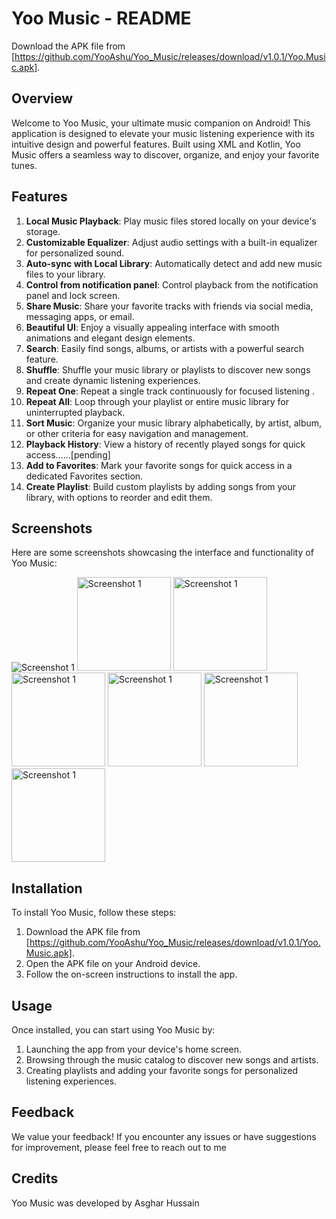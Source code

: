 # Yoo Music - README

 Download the APK file from [https://github.com/YooAshu/Yoo_Music/releases/download/v1.0.1/Yoo.Music.apk].

## Overview
Welcome to Yoo Music, your ultimate music companion on Android! This application is designed to elevate your music listening experience with its intuitive design and powerful features. Built using XML and Kotlin, Yoo Music offers a seamless way to discover, organize, and enjoy your favorite tunes.

## Features
1. **Local Music Playback**: Play music files stored locally on your device's storage.
2. **Customizable Equalizer**: Adjust audio settings with a built-in equalizer for personalized sound.
3. **Auto-sync with Local Library**: Automatically detect and add new music files to your library.
4. **Control from notification panel**: Control playback from the notification panel and lock screen.
5. **Share Music**: Share your favorite tracks with friends via social media, messaging apps, or email.
6. **Beautiful UI**: Enjoy a visually appealing interface with smooth animations and elegant design elements.
7. **Search**: Easily find songs, albums, or artists with a powerful search feature.
8. **Shuffle**: Shuffle your music library or playlists to discover new songs and create dynamic listening experiences.
9. **Repeat One**: Repeat a single track continuously for focused listening .
10. **Repeat All**: Loop through your playlist or entire music library for uninterrupted playback.
11. **Sort Music**: Organize your music library alphabetically, by artist, album, or other criteria for easy navigation and management.
12. **Playback History**: View a history of recently played songs for quick access......[pending]
13. **Add to Favorites**: Mark your favorite songs for quick access in a dedicated Favorites section.
14. **Create Playlist**: Build custom playlists by adding songs from your library, with options to reorder and edit them.



## Screenshots
Here are some screenshots showcasing the interface and functionality of Yoo Music:

 ![Screenshot 1](https://github.com/user-attachments/assets/4da7a7b9-e6df-4524-8bb3-65bd8297be89)
 <img src="https://github.com/YooAshu/Yoo_Music/assets/95643200/ef15270e-911b-4b20-9e0f-bbe7111eeab3" alt="Screenshot 1" style="width: 150px; height: auto;">
 <img src="https://github.com/user-attachments/assets/118e8c25-ebfb-4e9f-ac23-551da6c65b22" alt="Screenshot 1" style="width: 150px; height: auto;">
 <img src="https://github.com/user-attachments/assets/dd44c64e-af59-4893-bad4-a929ecd48a79" alt="Screenshot 1" style="width: 150px; height: auto;">
 <img src="https://github.com/user-attachments/assets/da1439a5-c34b-43b1-8fd1-25dce273dbb0" alt="Screenshot 1" style="width: 150px; height: auto;">
 <img src="https://github.com/user-attachments/assets/9f38cd40-03c1-429b-9049-fabd455a55f1" alt="Screenshot 1" style="width: 150px; height: auto;">
 <img src="https://github.com/user-attachments/assets/5f1753fb-3b7a-41ae-a202-cf086998b073" alt="Screenshot 1" style="width: 150px; height: auto;">


## Installation

To install Yoo Music, follow these steps:
1. Download the APK file from [https://github.com/YooAshu/Yoo_Music/releases/download/v1.0.1/Yoo.Music.apk].
2. Open the APK file on your Android device.
3. Follow the on-screen instructions to install the app.

## Usage
Once installed, you can start using Yoo Music by:
1. Launching the app from your device's home screen.
2. Browsing through the music catalog to discover new songs and artists.
3. Creating playlists and adding your favorite songs for personalized listening experiences.

## Feedback
We value your feedback! If you encounter any issues or have suggestions for improvement, please feel free to reach out to me

## Credits
Yoo Music was developed by Asghar Hussain 


